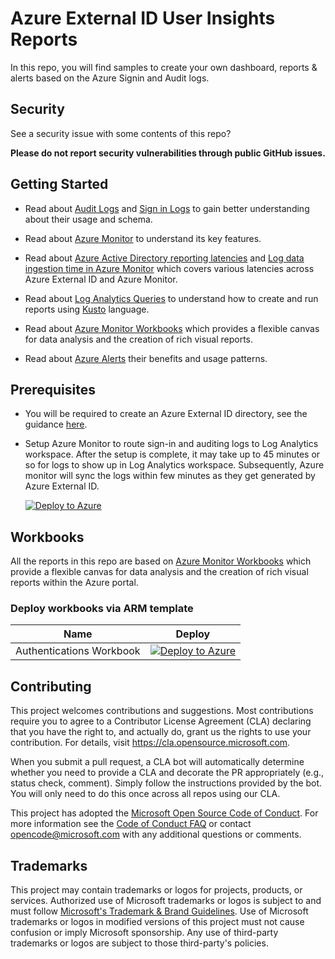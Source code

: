 # Azure External ID User Insights Reports

In this repo, you will find samples to create your own dashboard, reports & alerts based on the Azure Signin and Audit logs. 

## Security

See a security issue with some contents of this repo?

**Please do not report security vulnerabilities through public GitHub issues.**

## Getting Started

- Read about [Audit Logs](https://docs.microsoft.com/en-us/azure/active-directory-b2c/view-audit-logs) and [Sign in Logs](https://docs.microsoft.com/en-us/azure/active-directory/reports-monitoring/reference-azure-monitor-sign-ins-log-schema) to gain better understanding about their usage and schema.

- Read about [Azure Monitor](https://docs.microsoft.com/en-us/azure/azure-monitor/overview) to understand its key features.

- Read about [Azure Active Directory reporting latencies](https://docs.microsoft.com/en-us/azure/active-directory/reports-monitoring/reference-reports-latencies) and [Log data ingestion time in Azure Monitor](https://docs.microsoft.com/en-us/azure/azure-monitor/platform/data-ingestion-time) which covers various latencies across Azure External ID and Azure Monitor.

- Read about [Log Analytics Queries](https://docs.microsoft.com/en-us/azure/azure-monitor/log-query/get-started-portal) to understand how to create and run reports using [Kusto](https://docs.microsoft.com/en-us/azure/data-explorer/kusto/concepts/) language.

- Read about [Azure Monitor Workbooks](https://docs.microsoft.com/en-us/azure/azure-monitor/platform/workbooks-overview) which provides a flexible canvas for data analysis and the creation of rich visual reports.

- Read about [Azure Alerts](https://docs.microsoft.com/en-us/azure/azure-monitor/platform/alerts-overview) their benefits and usage patterns.

## Prerequisites

- You will be required to create an Azure External ID directory, see the guidance [here](https://learn.microsoft.com/en-us/entra/external-id/customers/quickstart-tenant-setup).

- Setup Azure Monitor to route sign-in and auditing logs to Log Analytics workspace. After the setup is complete, it may take up to 45 minutes or so for logs to show up in Log Analytics workspace. Subsequently, Azure monitor will sync the logs within few minutes as they get generated by Azure External ID.
    
    <a href=https://portal.azure.com/#create/Microsoft.Template/uri/https%3A%2F%2Fraw.githubusercontent.com%2Fmicrosoft%2Fexternal-id-azure-monitor%2Fmain%2Ftemplates%2FrgDelegatedResourceManagement.json data-linktype="external"><img src=https://aka.ms/deploytoazurebutton alt="Deploy to Azure" data-linktype="external"></a>

## Workbooks

All the reports in this repo are based on [Azure Monitor Workbooks](https://docs.microsoft.com/en-us/azure/azure-monitor/platform/workbooks-overview) which provide a flexible canvas for data analysis and the creation of rich visual reports within the Azure portal.

### Deploy workbooks via ARM template

| Name      | Deploy |
| ----------- | ----------- |
| Authentications Workbook      |<a href=https://portal.azure.com/#create/Microsoft.Template/uri/https%3A%2F%2Fraw.githubusercontent.com%2Fmicrosoft%2Fexternal-id-azure-monitor%2Fmain%2Ftemplates%2FauthenticationsWorkbookDeployment.json data-linktype="external"><img src=https://aka.ms/deploytoazurebutton alt="Deploy to Azure" data-linktype="external"></a>    |

## Contributing

This project welcomes contributions and suggestions. Most contributions require you to agree to a
Contributor License Agreement (CLA) declaring that you have the right to, and actually do, grant us
the rights to use your contribution. For details, visit https://cla.opensource.microsoft.com.

When you submit a pull request, a CLA bot will automatically determine whether you need to provide
a CLA and decorate the PR appropriately (e.g., status check, comment). Simply follow the instructions
provided by the bot. You will only need to do this once across all repos using our CLA.

This project has adopted the [Microsoft Open Source Code of Conduct](https://opensource.microsoft.com/codeofconduct/).
For more information see the [Code of Conduct FAQ](https://opensource.microsoft.com/codeofconduct/faq/) or
contact [opencode@microsoft.com](mailto:opencode@microsoft.com) with any additional questions or comments.

## Trademarks

This project may contain trademarks or logos for projects, products, or services. Authorized use of Microsoft 
trademarks or logos is subject to and must follow 
[Microsoft's Trademark & Brand Guidelines](https://www.microsoft.com/en-us/legal/intellectualproperty/trademarks/usage/general).
Use of Microsoft trademarks or logos in modified versions of this project must not cause confusion or imply Microsoft sponsorship.
Any use of third-party trademarks or logos are subject to those third-party's policies.

